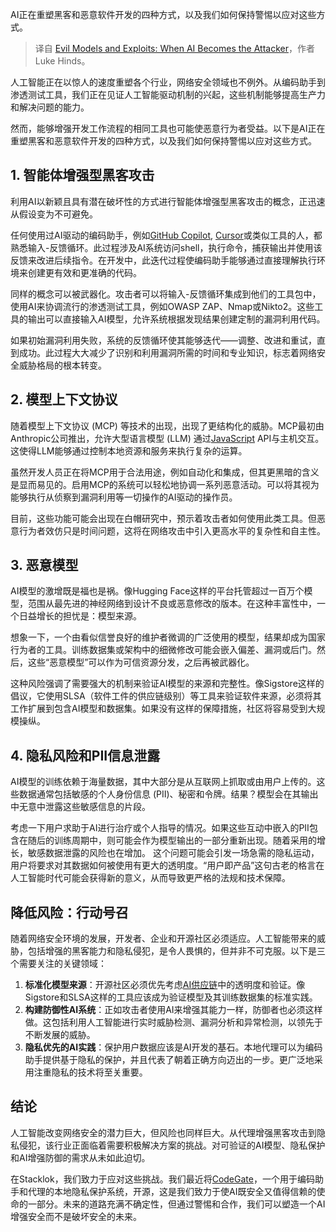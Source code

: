 
<!--
title: 恶意模型与漏洞：当AI成为攻击者时
cover: https://cdn.thenewstack.io/media/2025/01/1324b217-evil.jpg
-->

AI正在重塑黑客和恶意软件开发的四种方式，以及我们如何保持警惕以应对这些方式。

> 译自 [Evil Models and Exploits: When AI Becomes the Attacker](https://thenewstack.io/evil-models-and-exploits-when-ai-becomes-the-attacker/)，作者 Luke Hinds。

人工智能正在以惊人的速度重塑各个行业，网络安全领域也不例外。从编码助手到渗透测试工具，我们正在见证人工智能驱动机制的兴起，这些机制能够提高生产力和解决问题的能力。

然而，能够增强开发工作流程的相同工具也可能使恶意行为者受益。以下是AI正在重塑黑客和恶意软件开发的四种方式，以及我们如何保持警惕以应对这些方式。

## 1. 智能体增强型黑客攻击

利用AI以新颖且具有潜在破坏性的方式进行智能体增强型黑客攻击的概念，正迅速从假设变为不可避免。

任何使用过AI驱动的编码助手，例如[GitHub Copilot](https://thenewstack.io/github-copilot-a-powerful-controversial-autocomplete-for-developers/), [Cursor](https://thenewstack.io/using-cursor-ai-as-part-of-your-development-workflow/)或类似工具的人，都熟悉输入-反馈循环。此过程涉及AI系统访问shell，执行命令，捕获输出并使用该反馈来改进后续指令。在开发中，此迭代过程使编码助手能够通过直接理解执行环境来创建更有效和更准确的代码。

同样的概念可以被武器化。攻击者可以将输入-反馈循环集成到他们的工具包中，使用AI来协调流行的渗透测试工具，例如OWASP ZAP、Nmap或Nikto2。这些工具的输出可以直接输入AI模型，允许系统根据发现结果创建定制的漏洞利用代码。

如果初始漏洞利用失败，系统的反馈循环使其能够迭代——调整、改进和重试，直到成功。此过程大大减少了识别和利用漏洞所需的时间和专业知识，标志着网络安全威胁格局的根本转变。

## 2. 模型上下文协议

随着模型上下文协议 (MCP) 等技术的出现，出现了更结构化的威胁。MCP最初由Anthropic公司推出，允许大型语言模型 (LLM) 通过[JavaScript](https://thenewstack.io/5-technical-javascript-trends-you-need-to-know-about-in-2025/) API与主机交互。这使得LLM能够通过控制本地资源和服务来执行复杂的运算。

虽然开发人员正在将MCP用于合法用途，例如自动化和集成，但其更黑暗的含义是显而易见的。启用MCP的系统可以轻松地协调一系列恶意活动。可以将其视为能够执行从侦察到漏洞利用等一切操作的AI驱动的操作员。

目前，这些功能可能会出现在白帽研究中，预示着攻击者如何使用此类工具。但恶意行为者效仿只是时间问题，这将在网络攻击中引入更高水平的复杂性和自主性。

## 3. 恶意模型

AI模型的激增既是福也是祸。像Hugging Face这样的平台托管超过一百万个模型，范围从最先进的神经网络到设计不良或恶意修改的版本。在这种丰富性中，一个日益增长的担忧是：模型来源。

想象一下，一个由看似信誉良好的维护者微调的广泛使用的模型，结果却成为国家行为者的工具。训练数据集或架构中的细微修改可能会嵌入偏差、漏洞或后门。然后，这些“恶意模型”可以作为可信资源分发，之后再被武器化。

这种风险强调了需要强大的机制来验证AI模型的来源和完整性。像Sigstore这样的倡议，它使用SLSA（软件工件的供应链级别）等工具来验证软件来源，必须将其工作扩展到包含AI模型和数据集。如果没有这样的保障措施，社区将容易受到大规模操纵。

## 4. 隐私风险和PII信息泄露

AI模型的训练依赖于海量数据，其中大部分是从互联网上抓取或由用户上传的。这些数据通常包括敏感的个人身份信息 (PII)、秘密和令牌。结果？模型会在其输出中无意中泄露这些敏感信息的片段。

考虑一下用户求助于AI进行治疗或个人指导的情况。如果这些互动中嵌入的PII包含在随后的训练周期中，则可能会作为模型输出的一部分重新出现。随着采用的增长，敏感数据泄露的风险也在增加。
这个问题可能会引发一场急需的隐私运动，用户将要求对其数据如何被使用有更大的透明度。“用户即产品”这句古老的格言在人工智能时代可能会获得新的意义，从而导致更严格的法规和技术保障。

## 降低风险：行动号召

随着网络安全环境的发展，开发者、企业和开源社区必须适应。人工智能带来的威胁，包括增强的黑客能力和隐私侵犯，是令人畏惧的，但并非不可克服。以下是三个需要关注的关键领域：

1. **标准化模型来源**：开源社区必须优先考虑[AI供应链](https://thenewstack.io/how-supply-chain-attackers-maximize-their-blast-radius/)中的透明度和验证。像Sigstore和SLSA这样的工具应该成为验证模型及其训练数据集的标准实践。
2. **构建防御性AI系统**：正如攻击者使用AI来增强其能力一样，防御者也必须这样做。这包括利用人工智能进行实时威胁检测、漏洞分析和异常检测，以领先于不断发展的威胁。
3. **隐私优先的AI实践**：保护用户数据应该是AI开发的基石。本地代理可以为编码助手提供基于隐私的保护，并且代表了朝着正确方向迈出的一步。更广泛地采用注重隐私的技术将至关重要。

## 结论

人工智能改变网络安全的潜力巨大，但风险也同样巨大。从代理增强黑客攻击到隐私侵犯，该行业正面临着需要积极解决方案的挑战。对可验证的AI模型、隐私保护和AI增强防御的需求从未如此迫切。

在Stacklok，我们致力于应对这些挑战。我们最近将[CodeGate](http://codegate.ai)，一个用于编码助手和代理的本地隐私保护系统，开源，这是我们致力于使AI既安全又值得信赖的使命的一部分。未来的道路充满不确定性，但通过警惕和合作，我们可以塑造一个AI增强安全而不是破坏安全的未来。
